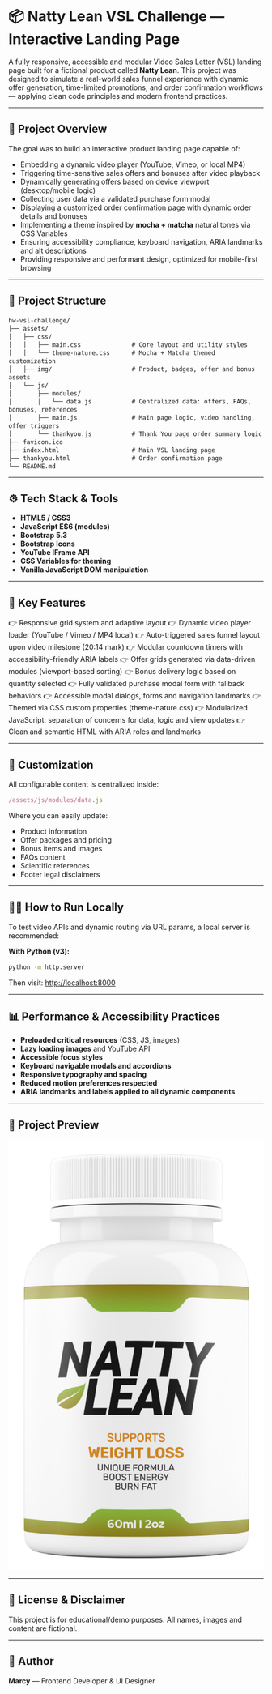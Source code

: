 # 📦 Natty Lean VSL Challenge — Interactive Landing Page

A fully responsive, accessible and modular Video Sales Letter (VSL) landing page built for a fictional product called **Natty Lean**. This project was designed to simulate a real-world sales funnel experience with dynamic offer generation, time-limited promotions, and order confirmation workflows — applying clean code principles and modern frontend practices.

---

## 🚀 Project Overview

The goal was to build an interactive product landing page capable of:

- Embedding a dynamic video player (YouTube, Vimeo, or local MP4)
- Triggering time-sensitive sales offers and bonuses after video playback
- Dynamically generating offers based on device viewport (desktop/mobile logic)
- Collecting user data via a validated purchase form modal
- Displaying a customized order confirmation page with dynamic order details and bonuses
- Implementing a theme inspired by **mocha + matcha** natural tones via CSS Variables
- Ensuring accessibility compliance, keyboard navigation, ARIA landmarks and alt descriptions
- Providing responsive and performant design, optimized for mobile-first browsing

---

## 📂 Project Structure

```
hw-vsl-challenge/
├── assets/
│   ├── css/
│   │   ├── main.css              # Core layout and utility styles
│   │   └── theme-nature.css      # Mocha + Matcha themed customization
│   ├── img/                      # Product, badges, offer and bonus assets
│   └── js/
│       ├── modules/
│       │   └── data.js           # Centralized data: offers, FAQs, bonuses, references
│       ├── main.js               # Main page logic, video handling, offer triggers
│       └── thankyou.js           # Thank You page order summary logic
├── favicon.ico
├── index.html                    # Main VSL landing page
├── thankyou.html                 # Order confirmation page
└── README.md
```

---

## ⚙️ Tech Stack & Tools

- **HTML5 / CSS3**
- **JavaScript ES6 (modules)**
- **Bootstrap 5.3**
- **Bootstrap Icons**
- **YouTube IFrame API**
- **CSS Variables for theming**
- **Vanilla JavaScript DOM manipulation**

---

## 📌 Key Features

👉 Responsive grid system and adaptive layout
👉 Dynamic video player loader (YouTube / Vimeo / MP4 local)
👉 Auto-triggered sales funnel layout upon video milestone (20:14 mark)
👉 Modular countdown timers with accessibility-friendly ARIA labels
👉 Offer grids generated via data-driven modules (viewport-based sorting)
👉 Bonus delivery logic based on quantity selected
👉 Fully validated purchase modal form with fallback behaviors
👉 Accessible modal dialogs, forms and navigation landmarks
👉 Themed via CSS custom properties (theme-nature.css)
👉 Modularized JavaScript: separation of concerns for data, logic and view updates
👉 Clean and semantic HTML with ARIA roles and landmarks

---

## 📖 Customization

All configurable content is centralized inside:

```js
/assets/js/modules/data.js
```

Where you can easily update:

- Product information
- Offer packages and pricing
- Bonus items and images
- FAQs content
- Scientific references
- Footer legal disclaimers

---

## 👨‍💻 How to Run Locally

To test video APIs and dynamic routing via URL params, a local server is recommended:

**With Python (v3):**

```bash
python -m http.server
```

Then visit:
[http://localhost:8000](http://localhost:8000)

---

## 📊 Performance & Accessibility Practices

- **Preloaded critical resources** (CSS, JS, images)
- **Lazy loading images** and YouTube API
- **Accessible focus styles**
- **Keyboard navigable modals and accordions**
- **Responsive typography and spacing**
- **Reduced motion preferences respected**
- **ARIA landmarks and labels applied to all dynamic components**

---

## 📸 Project Preview

![Natty Lean Preview](assets/img/Bottle-Mockup.png)

---

## 📄 License & Disclaimer

This project is for educational/demo purposes.
All names, images and content are fictional.

---

## 📌 Author

**Marcy** — Frontend Developer & UI Designer
